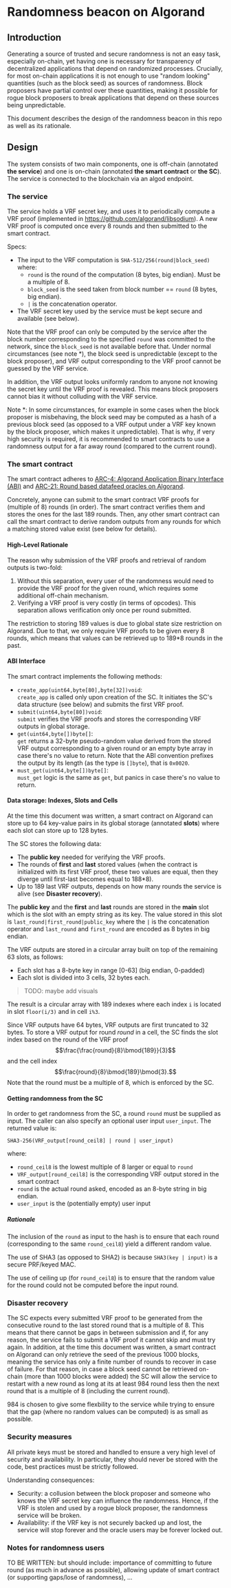 # Randomness beacon on Algorand

## Introduction

Generating a source of trusted and secure randomness is not an easy task, especially on-chain, yet having one is necessary for transparency of decentralized applications that depend on randomized processes. Crucially, for most on-chain applications it is not enough to use "random looking" quantities (such as the block seed) as sources of randomness. Block proposers have partial control over these quantities, making it possible for rogue block proposers to break applications that depend on these sources being unpredictable.

This document describes the design of the randomness beacon in this repo as well as its rationale.

## Design

The system consists of two main components, one is off-chain (annotated **the service**) and one is on-chain (annotated **the smart contract** or **the SC**). The service is connected to the blockchain via an algod endpoint.

### The service

The service holds a VRF secret key, and uses it to periodically compute a VRF proof (implemented in https://github.com/algorand/libsodium). 
A new VRF proof is computed once every 8 rounds and then submitted to the smart contract.

Specs:  
- The input to the VRF computation is `SHA-512/256(round|block_seed)` where:
  - `round` is the round of the computation (8 bytes, big endian). Must be a multiple of 8.
  - `block_seed` is the seed taken from block number == `round` (8 bytes, big endian).
  - `|` is the concatenation operator.
- The VRF secret key used by the service must be kept secure and available (see below).

Note that the VRF proof can only be computed by the service after the block number corresponding to the specified `round` was committed to the network, since the `block_seed` is not available before that.
Under normal circumstances (see note *), the block seed is unpredictable (except to the block proposer), and VRF output corresponding to the VRF proof cannot be guessed by the VRF service.

In addition, the VRF output looks uniformly random to anyone not knowing the secret key until the VRF proof is revealed.
This means block proposers cannot bias it without colluding with the VRF service.

Note *: In some circumstances, for example in some cases when the block proposer is misbehaving, the block seed may be computed as a hash of a previous block seed (as opposed to a VRF output under a VRF key known by the block proposer, which makes it unpredictable). That is why, if very high security is required, it is recommended to smart contracts to use a randomness output for a far away round (compared to the current round).

### The smart contract

The smart contract adheres to [ARC-4: Algorand Application Binary Interface (ABI)](https://arc.algorand.foundation/ARCs/arc-0004) and [ARC-21: Round based datafeed oracles on Algorand](https://github.com/algorandfoundation/ARCs/pull/76).

Concretely, anyone can submit to the smart contract VRF proofs for (multiple of 8) rounds (in order). 
The smart contract verifies them and stores the ones for the last 189 rounds. 
Then, any other smart contract can call the smart contract to derive random outputs from any rounds for which a matching stored value exist (see below for details).

#### High-Level Rationale

The reason why submission of the VRF proofs and retrieval of random outputs is two-fold:
1. Without this separation, every user of the randomness would need to provide the VRF proof for the given round, which requires some additional off-chain mechanism.
2. Verifying a VRF proof is very costly (in terms of opcodes). This separation allows verification only once per round submitted.

The restriction to storing 189 values is due to global state size restriction on Algorand.
Due to that, we only require VRF proofs to be given every 8 rounds, which means that values can be retrieved up to 189*8 rounds in the past.

#### ABI Interface

The smart contract implements the following methods:  
- `create_app(uint64,byte[80],byte[32])void`:  
  `create_app` is called only upon creation of the SC. It initiates the SC's data structure (see below) and submits the first VRF proof.
- `submit(uint64,byte[80])void`:  
  `submit` verifies the VRF proofs and stores the corresponding VRF outputs in global storage.
- `get(uint64,byte[])byte[]`:  
  `get` returns a 32-byte pseudo-random value derived from the stored VRF output corresponding to a given round or an empty byte array in case there's no value to return.
  Note that the ABI convention prefixes the output by its length (as the type is `[]byte`), that is `0x0020`. 
- `must_get(uint64,byte[])byte[]`:  
  `must_get` logic is the same as `get`, but panics in case there's no value to return.

#### Data storage: Indexes, Slots and Cells

At the time this document was written, a smart contract on Algorand can store up to 64 key-value pairs in its global storage (annotated **slots**) where each slot can store up to 128 bytes.

The SC stores the following data:  
- The **public key** needed for verifying the VRF proofs.
- The rounds of **first** and **last** stored values (when the contract is initialized with its first VRF proof, these two values are equal, then they diverge until first-last becomes equal to 188*8).
- Up to 189 last VRF outputs, depends on how many rounds the service is alive (see **Disaster recovery**).

The **public key** and the **first** and **last** rounds are stored in the **main** slot which is the slot with an empty string as its key. The value stored in this slot is `last_round|first_round|public_key` where the `|` is the concatenation operator and `last_round` and `first_round` are encoded as 8 bytes in big endian.

The VRF outputs are stored in a circular array built on top of the remaining 63 slots, as follows:  
- Each slot has a 8-byte key in range [0-63] (big endian, 0-padded)
- Each slot is divided into 3 cells, 32 bytes each.

>TODO: maybe add visuals

The result is a circular array with 189 indexes where each index `i` is located in slot `floor(i/3)` and in cell `i%3`.

Since VRF outputs have 64 bytes, VRF outputs are first truncated to 32 bytes.
To store a VRF output for round $round$ in a cell, the SC finds the slot index based on the round of the VRF proof $$\frac{\frac{round}{8}\bmod{189}}{3}$$ and the cell index $$\frac{round}{8}\bmod{189}\bmod{3}.$$ 
Note that the round must be a multiple of 8, which is enforced by the SC.

#### Getting randomness from the SC

In order to get randomness from the SC, a round `round` must be supplied as input.
The caller can also specify an optional user input `user_input`.
The returned value is:

```
SHA3-256(VRF_output[round_ceil8] | round | user_input)
```

where:
* `round_ceil8` is the lowest multiple of 8 larger or equal to `round`
* `VRF_output[round_ceil8]` is the corresponding VRF output stored in the smart contract
* `round` is the actual round asked, encoded as an 8-byte string in big endian.
* `user_input` is the (potentially empty) user input

##### Rationale

The inclusion of the `round` as input to the hash is to ensure that each round (corresponding to the same `round_ceil8`) yield a different random value.

The use of SHA3 (as opposed to SHA2) is because `SHA3(key | input)` is a secure PRF/keyed MAC.

The use of ceiling up (for `round_ceil8`) is to ensure that the random value for the round could not be computed before the input round.

### Disaster recovery

The SC expects every submitted VRF proof to be generated from the consecutive round to the last stored round that is a multiple of 8. This means that there cannot be gaps in between submission and if, for any reason, the service fails to submit a VRF proof it cannot skip and must try again. In addition, at the time this document was written, a smart contract on Algorand can only retrieve the seed of the previous 1000 blocks, meaning the service has only a finite number of rounds to recover in case of failure. For that reason, in case a block seed cannot be retrieved on-chain (more than 1000 blocks were added) the SC will allow the service to restart with a new round as long at its at least 984 round less then the next round that is a multiple of 8 (including the current round).

984 is chosen to give some flexbility to the service while trying to ensure that the gap (where no random values can be computed) is as small as possible.

### Security measures

All private keys must be stored and handled to ensure a very high level of security and availability. In particular, they should never be stored with the code, best practices must be strictly followed.

Understanding consequences:
* Security: a collusion between the block proposer and someone who knows the VRF secret key can influence the randomness. Hence, if the VRF is stolen and used by a rogue block proposer, the randomness service will be broken.
* Availability: if the VRF key is not securely backed up and lost, the service will stop forever and the oracle users may be forever locked out.

### Notes for randomness users

TO BE WRITTEN: but should include: importance of committing to future round (as much in advance as possible), allowing update of smart contract (or supporting gaps/lose of randomness), ...



